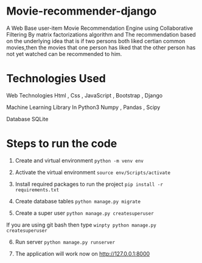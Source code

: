 # Movie-recommender-django

A Web Base user-item Movie Recommendation Engine using Collaborative Filtering By matrix factorizations algorithm and The recommendation based on the underlying idea that is if two persons both liked certian common movies,then the movies that one person has liked that the other person has not yet watched can be recommended to him.

# Technologies Used

Web Technologies
Html , Css , JavaScript , Bootstrap , Django

Machine Learning Library In Python3
Numpy , Pandas , Scipy

Database
SQLite

# Steps to run the code
1) Create and virtual environment
   ```python -m venv env```

2) Activate the virtual environment 
```source env/Scripts/activate```

3) Install required packages to run the project 
```pip install -r requirements.txt ```

4) Create database tables
```python manage.py migrate```

5) Create a super user
   ```python manage.py createsuperuser```

If you are using git bash then type 
```winpty python manage.py createsuperuser```

6) Run server
```python manage.py runserver```

7) The application will work now on http://127.0.0.1:8000

